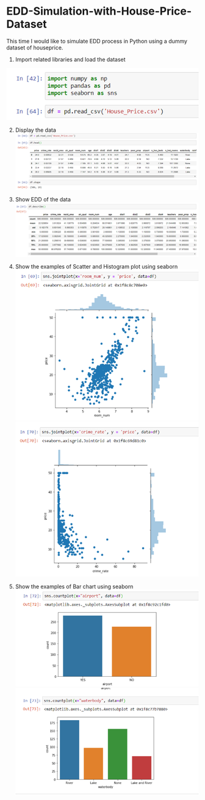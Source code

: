 # EDD-Simulation-with-House-Price-Dataset

This time I would like to simulate EDD process in Python using a dummy dataset of houseprice. 

1. Import related libraries and load the dataset

![textimage1](https://github.com/altheanabila/EDD-Simulation-with-House-Price-Dataset/blob/main/pic1.png)


2. Display the data
![textimage2](https://github.com/altheanabila/EDD-Simulation-with-House-Price-Dataset/blob/main/pic2.png)


3. Show EDD of the data
![textimage3](https://github.com/altheanabila/EDD-Simulation-with-House-Price-Dataset/blob/main/pic3.png)


4. Show the examples of Scatter and Histogram plot using seaborn
![textimage4](https://github.com/altheanabila/EDD-Simulation-with-House-Price-Dataset/blob/main/pic4.png)
![textimage5](https://github.com/altheanabila/EDD-Simulation-with-House-Price-Dataset/blob/main/pic5.png)


5. Show the examples of Bar chart using seaborn
![textimage6](https://github.com/altheanabila/EDD-Simulation-with-House-Price-Dataset/blob/main/pic6.png)
![textimage7](https://github.com/altheanabila/EDD-Simulation-with-House-Price-Dataset/blob/main/pic7.png)
